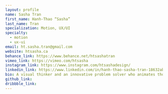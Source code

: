 ```yaml
---
layout: profile
name: Sasha Tran
first_name: Hanh-Thao “Sasha”
last_name: Tran
specialization: Motion, UX/UI
specialty:
  - motion
  - ux-ui
email: ht.sasha.tran@gmail.com
website: htsasha.ca
behance_link: https://www.behance.net/htsashatran
vimeo_link: https://vimeo.com/htsasha
instagram_link: https://www.instagram.com/htsashadesign/
linkedin_link: https://www.linkedin.com/in/hanh-thao-sasha-tran-18632ab1/
bio: A visual thinker and an innovative problem solver who animates thoughts into motion pictures & illustrate ideas into a creative success.
github_link:
dribbble_link:
---
```

